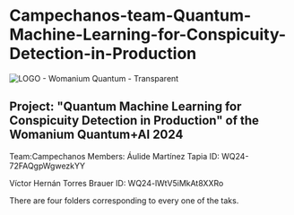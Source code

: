 # Campechanos-team-Quantum-Machine-Learning-for-Conspicuity-Detection-in-Production

![LOGO - Womanium Quantum - Transparent](https://github.com/user-attachments/assets/a50429a9-4ecc-4714-870e-1110833531d1)
## Project: "Quantum Machine Learning for Conspicuity Detection in Production" of the Womanium Quantum+AI 2024


Team:Campechanos
Members: 
  Áulide Martínez Tapia
  ID: WQ24-72FAQgpWgwezkYY
  
  Víctor Hernán Torres Brauer
  ID: WQ24-lWtV5iMkAt8XXRo



There are four folders corresponding to every one of the taks. 
